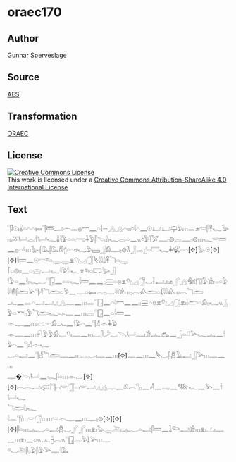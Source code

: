 # oraec170

## Author

Gunnar Sperveslage

## Source

[AES](https://github.com/simondschweitzer/aes)

## Transformation

[ORAEC](https://oraec.github.io/)

## License

<a rel="license" href="http://creativecommons.org/licenses/by-sa/4.0/"><img alt="Creative Commons License" style="border-width:0" src="https://i.creativecommons.org/l/by-sa/4.0/88x31.png" /></a><br />This work is licensed under a <a rel="license" href="http://creativecommons.org/licenses/by-sa/4.0/">Creative Commons Attribution-ShareAlike 4.0 International License</a>

## Text

𓊹𓄤𓇳𓏤𓏇𓏏𓏏𓏏𓍃𓊹𓆷𓂝𓏛𓂋𓐍𓏠𓈖𓏏𓌀𓌒𓂻𓂻𓏏𓏤𓏤𓏤𓏌𓇋𓏏𓈖𓇳𓂞𓂞𓊡𓅱𓏥𓂋𓂉𓎟𓋴𓋹𓆑𓅚𓏥𓎁𓂡𓐛𓌂𓂡𓆑𓏇𓇋𓅱𓏏𓏏𓂺𓇓𓅱𓋴𓌫𓍛𓏤𓆑𓂋𓏏𓈖𓏭𓏌𓅱𓌙𓅯𓊃𓊪𓊗𓐛𓊃𓊪𓊗𓏥𓆑𓎟𓏠𓈖𓐍𓏏𓍊𓏥𓅭𓏤𓋴𓅓𓋴𓅓𓀙𓉺𓏌𓏏𓏭𓆑𓅱𓈙𓃀𓀁𓊃𓊪𓊗𓌥𓃀𓂋𓊨𓏏𓉐𓆑𓇓𓆤𓏏𓏏[⯑]𓅭𓇳[⯑][⯑]𓇋𓏠𓈖𓇳𓎟𓎼𓏏𓇾𓇾𓁷𓄣𓈋𓃂𓌸𓇋𓇋𓏙𓋹𓆓𓏏𓇾<br>
𓆳𓏏𓊗𓏤𓏤𓈖𓏏𓈍𓂝𓆑𓇋𓅱𓍛𓏤𓆑𓁷𓎼𓏤𓏏𓉐𓅬𓃀<br>
𓎗𓅱𓏏𓈖𓍛𓏤𓆑𓂋𓊹𓉗𓈖𓏏𓏏𓆑𓇋𓏠𓈖𓈖𓊪𓈗𓏏𓊖𓁷𓄣𓈋𓃂𓂋𓌢𓂝𓃭𓂾𓂻𓅕𓉔𓅱𓀀𓏥𓏏𓅱𓇋𓇋𓄟𓋴𓂧𓅪𓊹𓀭𓆓𓂧𓏏𓅱𓈖𓊃𓏏𓍃𓐛𓊪𓊃𓇋𓇋𓀀𓏥𓊪𓂋𓀉𓂧𓏏𓆼𓇋𓇋𓀉𓏥𓂋𓆓𓂧<br>
𓂜𓈖𓂋𓏏𓂝𓂝𓈎𓂻𓊃𓈖𓏥𓂋𓊹𓉗𓈖𓏏𓇋𓏠𓈖𓈖𓊪𓈗𓏏𓊖𓁷𓄣𓈋𓃂𓁷𓏤𓌃𓂧𓏏𓀁𓊪𓆑𓏭𓃀𓅱𓏏𓆝𓊪𓅱𓆓𓂧𓆑𓁹𓊃𓈖𓏥𓐛𓊹𓉗𓈖𓏏𓇋𓏠𓈖<br>
𓁹𓊃𓈖𓏥𓌃𓂧𓏏𓀁𓂜𓈖𓎗𓅱𓏏𓈖𓊹𓀭𓁹𓇓𓅱<br>
𓁹𓊃𓈖𓏥𓍯𓅱𓅱𓀁𓐛𓄣𓏤𓊃𓈖𓏥𓐛𓋴𓌳𓐛𓌪𓂡𓊃𓏤𓀀𓂜𓃹𓈖𓃀𓏏𓍔𓅪𓆑𓂜𓈖𓎗𓅱𓏏𓈖𓊹𓀭𓁹𓆑<br>
𓂋𓏏𓂝𓈖𓊹𓀭𓆓𓂧𓊃𓈖𓏥𓐛𓂋𓏤𓊃𓈖𓏥[⯑]𓊃𓈖𓏥𓈖𓌸𓂋𓋴𓆣𓄿𓂝𓃀𓅪𓏥𓊃𓈖𓏥<br>
𓊃�𓌪𓂡𓈖𓆑𓋴𓏏𓏥𓁹𓐛[⯑][⯑]𓂋𓂋𓂝𓅾𓍛𓊹𓏥𓎟𓃂𓏥𓎟𓂝𓈎𓂻𓊃𓈖𓌨𓂋𓊹𓊪𓈖𓀻𓈖𓉻𓈖𓅢𓆑𓈖𓅨𓈖𓌂𓂡𓆑<br>
𓆓𓂧𓍛𓏤𓆑<br>
𓇋𓂋𓊹𓍛𓏥𓎟𓃂𓏥𓏥𓎟𓁹𓊃𓈖𓏥𓊃𓊪𓊗[⯑][⯑][⯑]𓋴𓏏𓏥𓂜𓂋𓏏𓂝𓆣𓂋𓂾𓂾𓏥𓁷𓏤𓅭𓇾𓍅𓏤𓂜𓂋𓏏𓂝𓋴𓏠𓈖𓍖𓃛𓂝𓀀𓏥𓁷𓏤𓐟𓏤𓊃𓈖𓏥𓁷𓏤𓈖𓏏𓏭𓂜𓐢𓂋𓏭𓊹𓉗𓐛𓅱𓆼𓅪𓏥𓊃<br>
𓎼𓂋𓍅𓋴𓊪𓅱𓆄𓅱𓅪𓊃𓇋𓅓<br>
